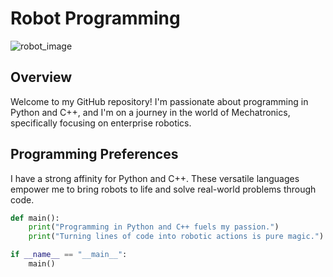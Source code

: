 # Robot Programming

![robot_image](https://github.com/VladiMihtarski/VladiMihtarski/assets/132908375/5baa8bc4-65a9-4770-a0db-a4b67c3ea8a5)



## Overview

Welcome to my GitHub repository! I'm passionate about programming in Python and C++, and I'm on a journey in the world of Mechatronics, specifically focusing on enterprise robotics.

## Programming Preferences

I have a strong affinity for Python and C++. These versatile languages empower me to bring robots to life and solve real-world problems through code.

```python
def main():
    print("Programming in Python and C++ fuels my passion.")
    print("Turning lines of code into robotic actions is pure magic.")

if __name__ == "__main__":
    main()
